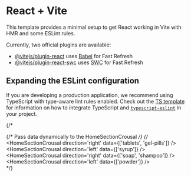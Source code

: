 # React + Vite

This template provides a minimal setup to get React working in Vite with HMR and some ESLint rules.

Currently, two official plugins are available:

- [@vitejs/plugin-react](https://github.com/vitejs/vite-plugin-react/blob/main/packages/plugin-react) uses [Babel](https://babeljs.io/) for Fast Refresh
- [@vitejs/plugin-react-swc](https://github.com/vitejs/vite-plugin-react/blob/main/packages/plugin-react-swc) uses [SWC](https://swc.rs/) for Fast Refresh

## Expanding the ESLint configuration

If you are developing a production application, we recommend using TypeScript with type-aware lint rules enabled. Check out the [TS template](https://github.com/vitejs/vite/tree/main/packages/create-vite/template-react-ts) for information on how to integrate TypeScript and [`typescript-eslint`](https://typescript-eslint.io) in your project.


{/* <div className='space-y-10 py-20 flex flex-col justify-center'>
            {/* Pass data dynamically to the HomeSectionCrousal */}
            {/* <HomeSectionCrousal direction='right' data={['tablets', 'gel-pills']} />
            <HomeSectionCrousal direction='left' data={['syrup']} />
            <HomeSectionCrousal direction='right' data={['soap', 'shampoo']} />
            <HomeSectionCrousal direction='left' data={['powder']} />
        </div> */} 